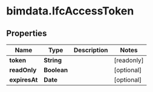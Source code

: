 # bimdata.IfcAccessToken

## Properties

Name | Type | Description | Notes
------------ | ------------- | ------------- | -------------
**token** | **String** |  | [readonly] 
**readOnly** | **Boolean** |  | [optional] 
**expiresAt** | **Date** |  | [optional] 


